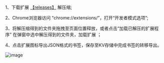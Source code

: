 1、下载扩展 [【releases】](https://github.com/hmhm2022/Card-Tab/releases) 解压缩;

2、Chrome浏览器访问 “chrome://extensions/”，打开“开发者模式选项”;

3、将解压缩得到的文件夹拖拽至页面位置释放，或者点击“加载已解压的扩展程序” 在弹窗中选中解压得到的文件夹，加载扩展 ；

4、点击扩展图标导出JSON格式的书签，保存至KV存储中完成书签的转移导出。


![image](https://github.com/user-attachments/assets/a14dd0eb-fa4f-4a1d-a871-e5348faee0b2)
